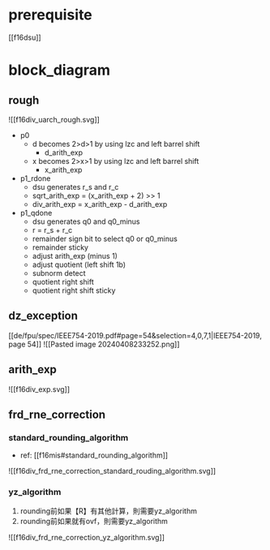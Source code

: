 # prerequisite

[[f16dsu]]

# block_diagram
## rough

![[f16div_uarch_rough.svg]]
- p0
	- d becomes 2>d>1 by using lzc and left barrel shift
		- d_arith_exp
	- x becomes 2>x>1 by using lzc and left barrel shift
		- x_arith_exp
- p1_rdone
	- dsu generates r_s and r_c
	- sqrt_arith_exp = (x_arith_exp + 2) >> 1
	- div_arith_exp = x_arith_exp - d_arith_exp
- p1_qdone
	- dsu generates q0 and q0_minus
	- r = r_s + r_c
	- remainder sign bit to select q0 or q0_minus
	- remainder sticky
	- adjust arith_exp (minus 1)
	- adjust quotient (left shift 1b)
	- subnorm detect
	- quotient right shift
	- quotient right shift sticky
## dz_exception
[[de/fpu/spec/IEEE754-2019.pdf#page=54&selection=4,0,7,1|IEEE754-2019, page 54]]
![[Pasted image 20240408233252.png]]


## arith_exp
![[f16div_exp.svg]]
## frd_rne_correction
### standard_rounding_algorithm

- ref: [[f16mis#standard_rounding_algorithm]]

![[f16div_frd_rne_correction_standard_rouding_algorithm.svg]]
### yz_algorithm

1. rounding前如果【R】有其他計算，則需要yz_algorithm
2. rounding前如果就有ovf，則需要yz_algorithm

![[f16div_frd_rne_correction_yz_algorithm.svg]]